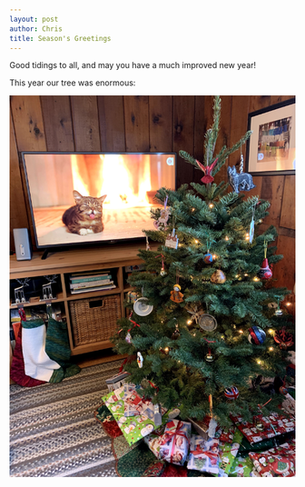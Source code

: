```yaml
---
layout: post
author: Chris
title: Season's Greetings
---
```


Good tidings to all, and may you have a much improved new year!

This year our tree was enormous:

![Christmas tree](/assets/img/2020.12.24_holidaysbub.jpg)